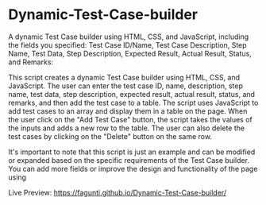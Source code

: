 # Dynamic-Test-Case-builder
A dynamic Test Case builder using HTML, CSS, and JavaScript, including the fields you specified: Test Case ID/Name, Test Case Description, Step Name, Test Data, Step Description, Expected Result, Actual Result, Status, and Remarks:


This script creates a dynamic Test Case builder using HTML, CSS, and JavaScript. The user can enter the test case ID, name, description, step name, test data, step description, expected result, actual result, status, and remarks, and then add the test case to a table. The script uses JavaScript to add test cases to an array and display them in a table on the page. When the user click on the "Add Test Case" button, the script takes the values of the inputs and adds a new row to the table. The user can also delete the test cases by clicking on the "Delete" button on the same row.

It's important to note that this script is just an example and can be modified or expanded based on the specific requirements of the Test Case builder. You can add more fields or improve the design and functionality of the page using


Live Preview: https://fagunti.github.io/Dynamic-Test-Case-builder/
